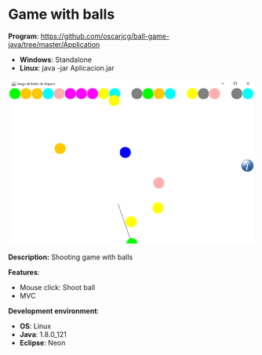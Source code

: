 # Game with balls 

**Program**: https://github.com/oscarjcg/ball-game-java/tree/master/Application
* **Windows**: Standalone
* **Linux**: java -jar Aplicacion.jar

<p align="center">
<img style="padding: 2px;" src="images/1.png" alt="Image 1"
	title="Preview" width="500"/>
</p>

**Description:** Shooting game with balls

**Features**:
* Mouse click: Shoot ball
* MVC

**Development environment**:
* **OS**: Linux
* **Java**: 1.8.0_121  
* **Eclipse**: Neon